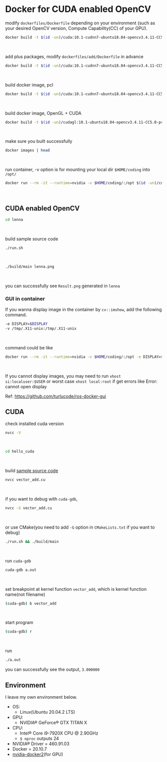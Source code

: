 # Docker for CUDA enabled OpenCV


modify `dockerfiles/Dockerfile` depending on your environment
(such as your desired OpenCV version, Compute Capability(CC) of your GPU).
```bash
docker build -t $(id -un)/cuda:10.1-cudnn7-ubuntu18.04-opencv3.4.11-CC5.0 ./dockerfiles/
```
<br>

add plus packages, modify `dockerfiles/add/Dockerfile` in advance
```bash
docker build -t $(id -un)/cuda:10.1-cudnn7-ubuntu18.04-opencv3.4.11-CC5.0 ./dockerfiles/add/
```
<br>

build docker image, pcl
```bash
docker build -t $(id -un)/cuda:10.1-cudnn7-ubuntu18.04-opencv3.4.11-CC5.0-pcl1.11.0 ./dockerfiles/pcl/
```
<br>

build docker image, OpenGL + CUDA
```bash
docker build -t $(id -un)/cudagl:10.1-ubuntu18.04-opencv3.4.11-CC5.0-pcl1.11.0 ./dockerfiles/cudagl/
```
<br>

make sure you built successfully
```bash
docker images | head
```
<br>

run container, -v option is for mounting your local dir `$HOME/coding` into `/opt/`
```bash
docker run --rm -it --runtime=nvidia -v $HOME/coding/:/opt $(id -un)/cuda:10.1-cudnn7-ubuntu18.04-opencv3.4.11-CC5.0
```
<br>

## CUDA enabled OpenCV

```bash
cd lenna
```
<br>

build sample source code
```bash
./run.sh
```
<br>

```bash
./build/main lenna.png
```
<br>

you can successfully see `Result.png` generated in `lenna`
<br>

### GUI in container
If you wanna display image in the container by `cv::imshow`, add the following command.
```bash
-e DISPLAY=$DISPLAY
-v /tmp/.X11-unix:/tmp/.X11-unix
```
<br>

command could be like
```bash
docker run --rm -it --runtime=nvidia -v $HOME/coding/:/opt -e DISPLAY=$DISPLAY -v /tmp/.X11-unix:/tmp/.X11-unix $(id -un)/cuda:10.1-cudnn7-ubuntu18.04-opencv3.4.11-CC5.0
```
<br>

If you cannot display images, you may need to run `xhost si:localuser:$USER` or worst case `xhost local:root` if get errors like Error: cannot open display
<br>

Ref: https://github.com/turlucode/ros-docker-gui

## CUDA
check installed cuda version
```bash
nvcc -V
```
<br>


```bash
cd hello_cuda
```
<br>

build [sample source code](https://cuda-tutorial.readthedocs.io/en/latest/tutorials/tutorial01/)
```bash
nvcc vector_add.cu
```
<br>

if you want to debug with `cuda-gdb`, 
```bash
nvcc -G vector_add.cu
```
<br>

or use CMake(you need to add `-G` option in `CMakeLists.txt` if you want to debug)
```bash
./run.sh && ./build/main
```
<br>

run `cuda-gdb` 
```bash
cuda-gdb a.out
```
<br>

set breakpoint at kernel function `vector_add`, which is kernel function name(not filename) 
```bash
(cuda-gdb) b vector_add
```
<br>

start program
```bash
(cuda-gdb) r
```
<br>


run
```bash
./a.out
```

you can successfully see the output, `3.000000`
<br>


## Environment
I leave my own environment below. 
* OS:
	* Linux(Ubuntu 20.04.2 LTS) 
* GPU:
	* NVIDIA® GeForce® GTX TITAN X
* CPU:
	* Intel® Core i9-7920X CPU @ 2.90GHz
	* `$ nproc` outputs 24	
* NVIDIA® Driver = 460.91.03
* Docker = 20.10.7
* [nvidia-docker2](https://github.com/NVIDIA/nvidia-docker)(for GPU)


